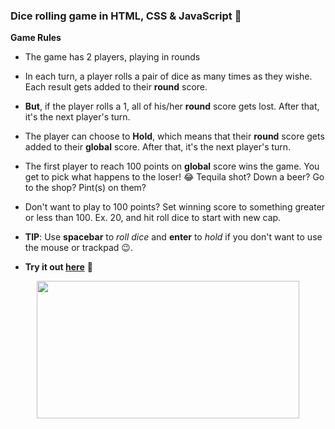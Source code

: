 ### Dice rolling game in HTML, CSS &amp; JavaScript 🎲

**Game Rules**
- The game has 2 players, playing in rounds
- In each turn, a player rolls a pair of dice as many times as they wishe. Each result gets added to their **round** score.
- **But**, if the player rolls a 1, all of his/her **round** score gets lost. After that, it's the next player's turn.
- The player can choose to **Hold**, which means that their **round** score gets added to their **global** score. After that, it's the next player's turn.
- The first player to reach 100 points on **global** score wins the game. You get to pick what happens to the loser! 😂 Tequila shot? Down a beer? Go to the shop? Pint(s) on them?
- Don't want to play to 100 points? Set winning score to something greater or less than 100. Ex. 20, and hit roll dice to start with new cap.

- **TIP**: Use **spacebar** to *roll dice* and **enter** to *hold* if you don't want to use the mouse or trackpad 😉.
- **Try it out [here](https://mostmojo.github.io/dice-roll/)** 🚀

<p align="center">
  <img width="420" height="220" src="https://res.cloudinary.com/mostmojo/image/upload/v1560334213/dice.png">
</p>
